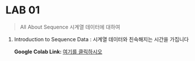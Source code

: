 # LAB 01
> All About Sequence 시계열 데이터에 대하여

1. Introduction to Sequence Data : 시계열 데이터와 친숙해지는 시간을 가집니다

    <b> Google Colab Link: </b> [여기를 클릭하시오](https://colab.research.google.com/drive/1xrIXAEyLJKuKgs4U8pPbvbg6chqRVkgl)
